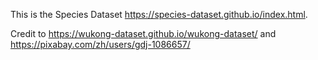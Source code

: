 This is the Species Dataset https://species-dataset.github.io/index.html.

Credit to https://wukong-dataset.github.io/wukong-dataset/ and https://pixabay.com/zh/users/gdj-1086657/
